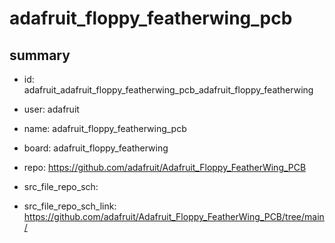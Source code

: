 # adafruit_floppy_featherwing_pcb
 
## summary 
* id: adafruit_adafruit_floppy_featherwing_pcb_adafruit_floppy_featherwing
* user: adafruit
* name: adafruit_floppy_featherwing_pcb
* board: adafruit_floppy_featherwing
* repo: https://github.com/adafruit/Adafruit_Floppy_FeatherWing_PCB



* src_file_repo_sch: 
* src_file_repo_sch_link: https://github.com/adafruit/Adafruit_Floppy_FeatherWing_PCB/tree/main/




